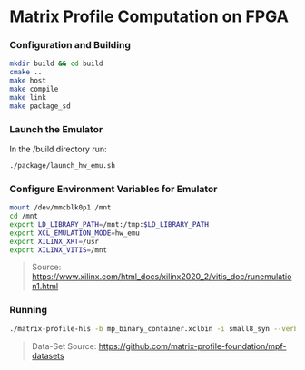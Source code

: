 # Matrix Profile Computation on FPGA

### Configuration and Building
```bash
mkdir build && cd build
cmake ..
make host
make compile
make link
make package_sd
```

### Launch the Emulator
In the /build directory run:
```bash
./package/launch_hw_emu.sh
```

### Configure Environment Variables for Emulator
```bash
mount /dev/mmcblk0p1 /mnt
cd /mnt
export LD_LIBRARY_PATH=/mnt:/tmp:$LD_LIBRARY_PATH
export XCL_EMULATION_MODE=hw_emu
export XILINX_XRT=/usr
export XILINX_VITIS=/mnt
```
> Source: https://www.xilinx.com/html_docs/xilinx2020_2/vitis_doc/runemulation1.html

### Running
```bash
./matrix-profile-hls -b mp_binary_container.xclbin -i small8_syn --verbose
```

> Data-Set Source: https://github.com/matrix-profile-foundation/mpf-datasets